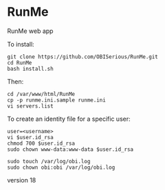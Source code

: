 # RunMe
RunMe web app

To install:

```
git clone https://github.com/OBISerious/RunMe.git
cd RunMe
bash install.sh
```

Then:
```
cd /var/www/html/RunMe
cp -p runme.ini.sample runme.ini
vi servers.list
```

To create an identity file for a specific user:
```
user=<username>
vi $user.id_rsa
chmod 700 $user.id_rsa
sudo chown www-data:www-data $user.id_rsa
```

```
sudo touch /var/log/obi.log
sudo chown obi:obi /var/log/obi.log
```

version 18
